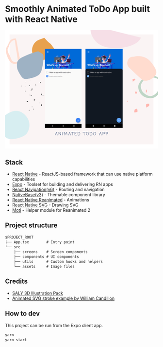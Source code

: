 # Smoothly Animated ToDo App built with React Native

![Thumbnail](./doc/thumb.png)

## Stack

- [React Native](https://reactnative.dev/) - ReactJS-based framework that can use native platform capabilities
- [Expo](https://expo.dev/) - Toolset for building and delivering RN apps
- [React Navigation(v6)](https://reactnavigation.org/) - Routing and navigation
- [NativeBase(v3)](https://nativebase.io/) - Themable component library
- [React Native Reanimated](https://docs.swmansion.com/react-native-reanimated/) - Animations
- [React Native SVG](https://github.com/react-native-svg/react-native-svg) - Drawing SVG
- [Moti](https://moti.fyi/) - Helper module for Reanimated 2

## Project structure

```
$PROJECT_ROOT
├── App.tsx        # Entry point
└── src
    ├── screens    # Screen components
    ├── components # UI components
    ├── utils      # Custom hooks and helpers
    └── assets     # Image files
```

## Credits

- [SALY 3D Illustration Pack](https://www.figma.com/community/file/890095002328610853)
- [Animated SVG stroke example by William Candillon](https://github.com/wcandillon/can-it-be-done-in-react-native/tree/master/reanimated-2/src/StrokeAnimation)

## How to dev

This project can be run from the Expo client app.

```sh
yarn
yarn start
```
